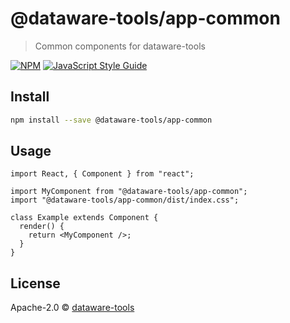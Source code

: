 # @dataware-tools/app-common

> Common components for dataware-tools

[![NPM](https://img.shields.io/npm/v/@dataware-tools/app-common.svg)](https://www.npmjs.com/package/@dataware-tools/app-common) [![JavaScript Style Guide](https://img.shields.io/badge/code_style-standard-brightgreen.svg)](https://standardjs.com)

## Install

```bash
npm install --save @dataware-tools/app-common
```

## Usage

```tsx
import React, { Component } from "react";

import MyComponent from "@dataware-tools/app-common";
import "@dataware-tools/app-common/dist/index.css";

class Example extends Component {
  render() {
    return <MyComponent />;
  }
}
```

## License

Apache-2.0 © [dataware-tools](https://github.com/dataware-tools)
